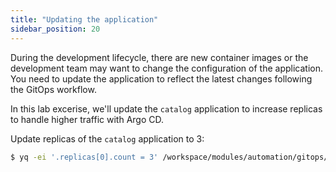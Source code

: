 ```yaml
---
title: "Updating the application"
sidebar_position: 20
---
```


During the development lifecycle, there are new container images or the development team may want to change the configuration of the application. You need to update the application to reflect the latest changes following the GitOps workflow.

In this lab excerise, we'll update the `catalog` application to increase replicas to handle higher traffic with Argo CD. 

Update replicas of the `catalog` application to 3:

```bash
$ yq -ei '.replicas[0].count = 3' /workspace/modules/automation/gitops/argocd/kustomization.yaml
```